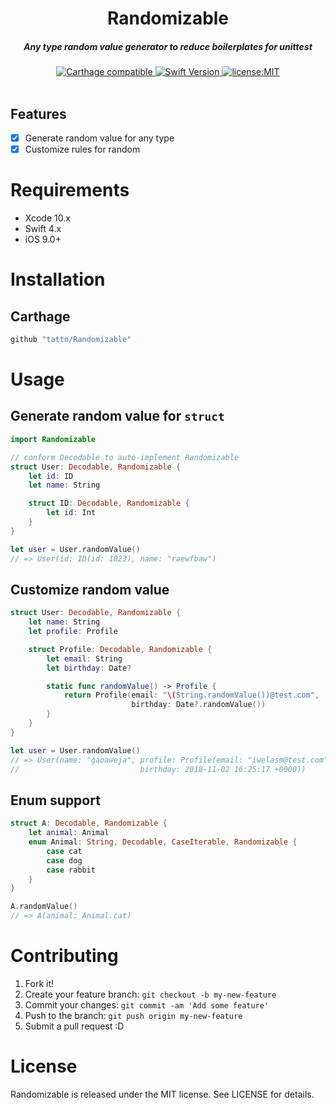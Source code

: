 <h1 align="center">Randomizable</h1>

<h5 align="center">Any type random value generator to reduce boilerplates for unittest</h5>

<div align="center">
  <a href="https://github.com/Carthage/Carthage">
    <img src="https://img.shields.io/badge/Carthage-compatible-4BC51D.svg?style=flat" alt="Carthage compatible" />
  </a>
  <a href="https://developer.apple.com/swift">
    <img src="https://img.shields.io/badge/Swift-4-F16D39.svg" alt="Swift Version" />
  </a>
  <a href="./LICENSE">
    <img src="https://img.shields.io/badge/license-MIT-green.svg?style=flat-square" alt="license:MIT" />
  </a>
</div>

<br />

## Features

- [x] Generate random value for any type
- [x] Customize rules for random

# Requirements

- Xcode 10.x
- Swift 4.x
- iOS 9.0+

# Installation

## Carthage

```ruby
github "tattn/Randomizable"
```

# Usage

## Generate random value for `struct`

```swift
import Randomizable

// conform Decodable to auto-implement Randomizable
struct User: Decodable, Randomizable {
    let id: ID
    let name: String

    struct ID: Decodable, Randomizable {
        let id: Int
    }
}

let user = User.randomValue()
// => User(id: ID(id: 1823), name: "raewfbaw")
```

## Customize random value

```swift
struct User: Decodable, Randomizable {
    let name: String
    let profile: Profile

    struct Profile: Decodable, Randomizable {
        let email: String
        let birthday: Date?

        static func randomValue() -> Profile {
            return Profile(email: "\(String.randomValue())@test.com",
                           birthday: Date?.randomValue())
        }
    }
}

let user = User.randomValue()
// => User(name: "gaoaweja", profile: Profile(email: "iwelasm@test.com"
//                           birthday: 2018-11-02 16:25:17 +0000))
```

## Enum support

```swift
struct A: Decodable, Randomizable {
    let animal: Animal
    enum Animal: String, Decodable, CaseIterable, Randomizable {
        case cat
        case dog
        case rabbit
    }
}

A.randomValue()
// => A(animal: Animal.cat)
```


# Contributing

1. Fork it!
2. Create your feature branch: `git checkout -b my-new-feature`
3. Commit your changes: `git commit -am 'Add some feature'`
4. Push to the branch: `git push origin my-new-feature`
5. Submit a pull request :D


# License

Randomizable is released under the MIT license. See LICENSE for details.

